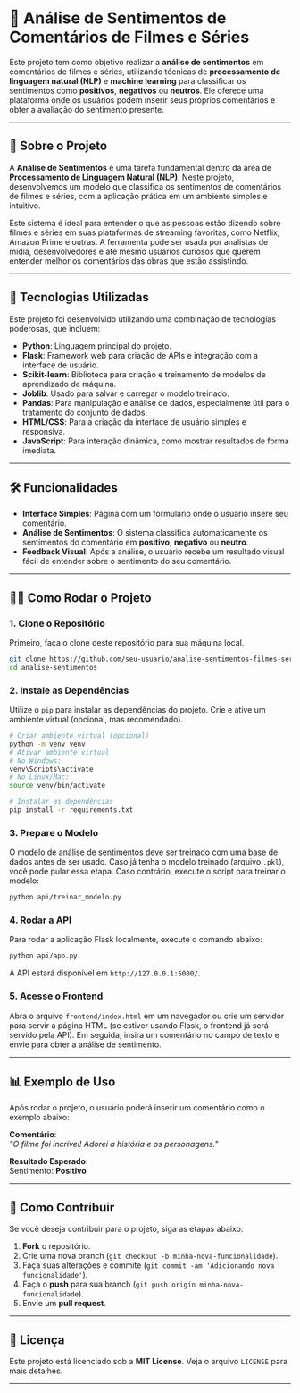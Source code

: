 # 🎥 **Análise de Sentimentos de Comentários de Filmes e Séries**

Este projeto tem como objetivo realizar a **análise de sentimentos** em comentários de filmes e séries, utilizando técnicas de **processamento de linguagem natural (NLP)** e **machine learning** para classificar os sentimentos como **positivos**, **negativos** ou **neutros**. Ele oferece uma plataforma onde os usuários podem inserir seus próprios comentários e obter a avaliação do sentimento presente.

---

## 📜 **Sobre o Projeto**

A **Análise de Sentimentos** é uma tarefa fundamental dentro da área de **Processamento de Linguagem Natural (NLP)**. Neste projeto, desenvolvemos um modelo que classifica os sentimentos de comentários de filmes e séries, com a aplicação prática em um ambiente simples e intuitivo.

Este sistema é ideal para entender o que as pessoas estão dizendo sobre filmes e séries em suas plataformas de streaming favoritas, como Netflix, Amazon Prime e outras. A ferramenta pode ser usada por analistas de mídia, desenvolvedores e até mesmo usuários curiosos que querem entender melhor os comentários das obras que estão assistindo.

---

## 🔧 **Tecnologias Utilizadas**

Este projeto foi desenvolvido utilizando uma combinação de tecnologias poderosas, que incluem:

- **Python**: Linguagem principal do projeto.
- **Flask**: Framework web para criação de APIs e integração com a interface de usuário.
- **Scikit-learn**: Biblioteca para criação e treinamento de modelos de aprendizado de máquina.
- **Joblib**: Usado para salvar e carregar o modelo treinado.
- **Pandas**: Para manipulação e análise de dados, especialmente útil para o tratamento do conjunto de dados.
- **HTML/CSS**: Para a criação da interface de usuário simples e responsiva.
- **JavaScript**: Para interação dinâmica, como mostrar resultados de forma imediata.

---

## 🛠️ **Funcionalidades**

- **Interface Simples**: Página com um formulário onde o usuário insere seu comentário.
- **Análise de Sentimentos**: O sistema classifica automaticamente os sentimentos do comentário em **positivo**, **negativo** ou **neutro**.
- **Feedback Visual**: Após a análise, o usuário recebe um resultado visual fácil de entender sobre o sentimento do seu comentário.

---

## 🧑‍💻 **Como Rodar o Projeto**

### **1. Clone o Repositório**

Primeiro, faça o clone deste repositório para sua máquina local.

```bash
git clone https://github.com/seu-usuario/analise-sentimentos-filmes-series.git
cd analise-sentimentos
```

### **2. Instale as Dependências**

Utilize o `pip` para instalar as dependências do projeto. Crie e ative um ambiente virtual (opcional, mas recomendado).

```bash
# Criar ambiente virtual (opcional)
python -m venv venv
# Ativar ambiente virtual
# No Windows:
venv\Scripts\activate
# No Linux/Mac:
source venv/bin/activate

# Instalar as dependências
pip install -r requirements.txt
```

### **3. Prepare o Modelo**

O modelo de análise de sentimentos deve ser treinado com uma base de dados antes de ser usado. Caso já tenha o modelo treinado (arquivo `.pkl`), você pode pular essa etapa. Caso contrário, execute o script para treinar o modelo:

```bash
python api/treinar_modelo.py
```

### **4. Rodar a API**

Para rodar a aplicação Flask localmente, execute o comando abaixo:

```bash
python api/app.py
```

A API estará disponível em `http://127.0.0.1:5000/`.

### **5. Acesse o Frontend**

Abra o arquivo `frontend/index.html` em um navegador ou crie um servidor para servir a página HTML (se estiver usando Flask, o frontend já será servido pela API). Em seguida, insira um comentário no campo de texto e envie para obter a análise de sentimento.

---

## 📊 **Exemplo de Uso**

Após rodar o projeto, o usuário poderá inserir um comentário como o exemplo abaixo:

**Comentário**:  
_"O filme foi incrível! Adorei a história e os personagens."_

**Resultado Esperado**:  
Sentimento: **Positivo**

---

## 🔄 **Como Contribuir**

Se você deseja contribuir para o projeto, siga as etapas abaixo:

1. **Fork** o repositório.
2. Crie uma nova branch (`git checkout -b minha-nova-funcionalidade`).
3. Faça suas alterações e commite (`git commit -am 'Adicionando nova funcionalidade'`).
4. Faça o **push** para sua branch (`git push origin minha-nova-funcionalidade`).
5. Envie um **pull request**.

---

## 📜 **Licença**

Este projeto está licenciado sob a **MIT License**. Veja o arquivo `LICENSE` para mais detalhes.

---

